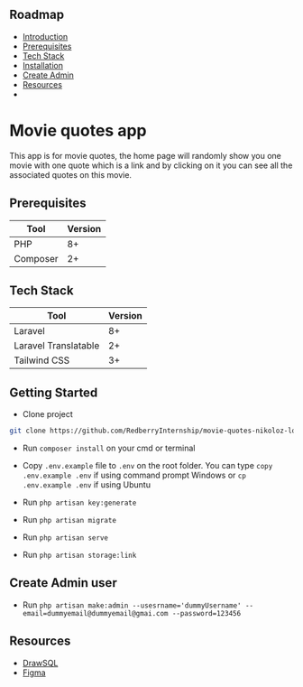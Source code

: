 ## Roadmap

-   [Introduction](#movie-quotes-app)
-   [Prerequisites](#prerequisites)
-   [Tech Stack](#teack-stack)
-   [Installation](#getting-started)
-   [Create Admin](#create-admin-user)
-   [Resources](#resources)
-

# Movie quotes app

This app is for movie quotes, the home page will randomly show you one movie with one quote which is a link and by clicking on it you can see all the associated quotes on this movie.

## Prerequisites

| Tool     | Version |
| -------- | ------- |
| PHP      | 8+      |
| Composer | 2+      |

## Tech Stack

| Tool                 | Version |
| -------------------- | ------- |
| Laravel              | 8+      |
| Laravel Translatable | 2+      |
| Tailwind CSS         | 3+      |

## Getting Started

-   Clone project

```bash
git clone https://github.com/RedberryInternship/movie-quotes-nikoloz-lomtadze.git
```

-   Run `composer install` on your cmd or terminal

-   Copy `.env.example` file to `.env` on the root folder. You can type `copy .env.example .env` if using command prompt Windows or `cp .env.example .env` if using Ubuntu

-   Run `php artisan key:generate`

-   Run `php artisan migrate`

-   Run `php artisan serve`

-   Run `php artisan storage:link`

## Create Admin user

-   Run `php artisan make:admin --usesrname='dummyUsername' --email=dummyemail@dummyemail@gmai.com --password=123456`

## Resources

-   [DrawSQL](https://drawsql.app/redberry-21/diagrams/movies#)
-   [Figma](https://www.figma.com/file/IIJOKK5esgM8uK8pM3D59J/Movie-Quotes?node-id=0%3A1)
